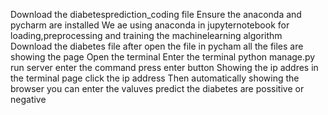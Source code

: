 Download the diabetesprediction_coding file 
Ensure the anaconda and pycharm are installed
We ae using anaconda in jupyternotebook for loading,preprocessing and training the machinelearning algorithm
Download the diabetes file after open the file in pycham all the files are showing the page
Open the terminal
Enter the terminal python manage.py run server enter the command press enter button
Showing the ip addres in the terminal page click the ip address 
Then automatically showing the browser you can enter the valuves predict the diabetes are possitive or negative
